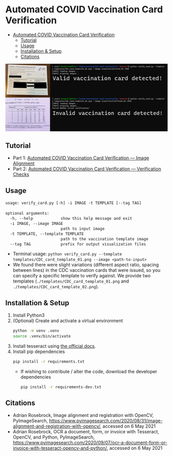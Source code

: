 # Automated COVID Vaccination Card Verification

- [Automated COVID Vaccination Card Verification](#automated-covid-vaccination-card-verification)
  - [Tutorial](#tutorial) 
  - [Usage](#usage)
  - [Installation & Setup](#installation--setup)
  - [Citations](#citations)

![terminal example](./assets/terminal_ex_duo_bigtext.png)

## Tutorial
- Part 1: [Automated COVID Vaccination Card Verification — Image Alignment](https://medium.com/reese-innovate/automated-covid-vaccination-card-verification-b27e289cf8b2)
- Part 2: [Automated COVID Vaccination Card Verification — Verification Checks](https://medium.com/reese-innovate/automated-covid-vaccination-card-verification-verification-checks-81ef451f59ef)

## Usage

```
usage: verify_card.py [-h] -i IMAGE -t TEMPLATE [--tag TAG]

optional arguments:
  -h, --help            show this help message and exit
  -i IMAGE, --image IMAGE
                        path to input image
  -t TEMPLATE, --template TEMPLATE
                        path to the vaccination template image
  --tag TAG             prefix for output visualization files
```

- Terminal usage: `python verify_card.py --template templates/CDC_card_template_01.png --image <path-to-input>`
- We found there were slight variations (different aspect ratio, spacing between lines) in the CDC vaccination cards that were issued, so you can specify a specific template to verify against. We provide two templates (`./templates/CDC_card_template_01.png` and `./templates/CDC_card_template_02.png`).


## Installation & Setup
1. Install Python3
2. (Optional) Create and activate a virtual environment
    ```bash
    python -m venv .venv
    source .venv/bin/activate
    ```
3. Install tesseract using [the official docs](https://tesseract-ocr.github.io/tessdoc/Installation.html).
3. Install pip dependencies
    ```bash
    pip install -r requirements.txt
    ```
    - If wishing to contribute / alter the code, download the developer dependencies
        ```bash
        pip install -r requirements-dev.txt
        ```
## Citations
- Adrian Rosebrock, Image alignment and registration with OpenCV, PyImageSearch, https://www.pyimagesearch.com/2020/08/31/image-alignment-and-registration-with-opencv/, accessed on 6 May 2021
- Adrian Rosebrock, OCR a document, form, or invoice with Tesseract, OpenCV, and Python, PyImageSearch, https://www.pyimagesearch.com/2020/09/07/ocr-a-document-form-or-invoice-with-tesseract-opencv-and-python/, accessed on 6 May 2021

